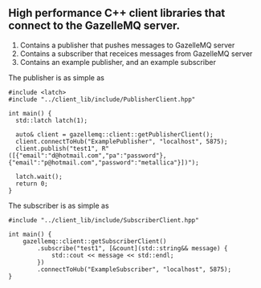 High performance C++ client libraries that connect to the GazelleMQ server.
---
1) Contains a publisher that pushes messages to GazelleMQ server
2) Contains a subscriber that receices messages from GazelleMQ server
3) Contains an example publisher, and an example subscriber

The publisher is as simple as 
```
#include <latch>
#include "../client_lib/include/PublisherClient.hpp"

int main() {
  std::latch latch(1);

  auto& client = gazellemq::client::getPublisherClient();
  client.connectToHub("ExamplePublisher", "localhost", 5875);
  client.publish("test1", R"([{"email":"d@hotmail.com","pa":"password"},{"email":"p@hotmail.com","password":"metallica"}])");

  latch.wait();
  return 0;
}
```

The subscriber is as simple as
```
#include "../client_lib/include/SubscriberClient.hpp"

int main() {
    gazellemq::client::getSubscriberClient()
        .subscribe("test1", [&count](std::string&& message) {
            std::cout << message << std::endl;
        })
        .connectToHub("ExampleSubscriber", "localhost", 5875);
}
```


